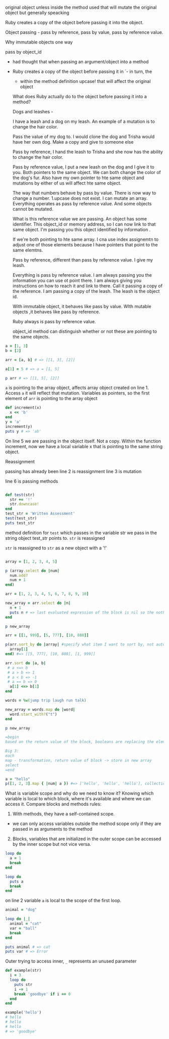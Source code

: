 original object unless inside the method used that will mutate the original object but generally speacking

Ruby creates a copy of the object before passing it into the object.

Object passing - pass by reference, pass by value, pass by reference value.  

Why immutable objects one way

pass by object_id

- had thought that when passing an argument/object into a method 
- Ruby creates a copy of the object before passing it in
  `- in turn, the 
  - within the method definition upcase! that will affect the original object

  What does Ruby actually do to the object before passing it into a method?

  Dogs and leashes - 

  I have a leash and a dog on my leash. An example of a mutation is to change the hair color.

  Pass the value of my dog to. I would clone the dog and Trisha would have her own dog.  Make a copy and give to someone else

  Pass by reference, I hand the leash to Trisha and she now has the ability to change the hair color.  

  Pass by reference value, I put a new leash on the dog and I give it to you. Both pointers to the same object.  We can both change the color of the dog's fur.  Also have my own pointer to hte same object and mutations by either of us will affect hte same object.  

  The way that numbers behave by pass by value.  There is now way to change a number.  1.upcase does not exist.  I can mutate an array.  Everything operates as pass by reference value.  And some objects cannot be mutated. 

  What is this reference value we are passing.  An object has some identifier.  This object_id or memory address, so I can now link to that same object.  I'm passing you this object identified by information . 

  If we're both pointing to hte same array.  I cna use index assignemtn to adjust one of those elements because I have pointers that point to the same elemtns.

  Pass by reference, different than pass by reference value.  I give my leash.  

  Everything is pass by reference value.  I am always passing you the information you can use ot point there. I am always giving you instructions on how to reach it and link to there.  Call it passing a copy of the reference.  I am passing a copy of the leash.  The leash is the object id.  

  With immutable object, it behaves like pass by value. WIth mutable objects ,it behaves like pass by reference.  

  Ruby always is pass by reference value.

  object_id method can distinguish whether or not these are pointing to the same objects.  

```Ruby
a = [1, 3]
b = [2]

arr = [a, b] # => [[1, 3], [2]]

a[1] = 5 # => a = [1, 5]

p arr # => [[1, 5], [2]]
```
`a` is pointing to the array object, affects array object created on line 1.  Access `a` it will reflect that mutation.  Variables as pointers, so the first element of `arr` is pointing to the array object

```Ruby
def increment(x)
  x << 'b' 
end
y = 'a'
increment(y)
puts y # => 'ab'
```

On line 5 we are passing in the object itself.  Not a copy.  Within the function increment, now we have a local variable x that is pointing to the same string object.

Reassignment 

passing has already been 
line 2 is reassignment
line 3 is mutation

line 6 is passing methods

```Ruby

def test(str)
  str += '!'
  str.downcase!
end
test_str = 'Written Assessment'
test(test_str)
puts test_str
```

method definition for `test` which passes in the variable str we pass in the string object test_str points to.   `str` is reassigned 

`str` is reassigned to `str` as a new object with a '!'

```Ruby

array = [1, 2, 3, 4, 5]

p (array.select do |num|
  num.odd?
  num + 1
end)

arr = [1, 2, 3, 4, 5, 6, 7, 8, 9, 10]

new_array = arr.select do |n|
  n + 1
  puts n # => last evaluated expression of the block is nil so the nothing will be kept, and will return an empty array
end

p new_array

arr = [[1, 999], [5, 777], [10, 888]]

p(arr.sort_by do |array| #specify what item I want to sort by, not automatic sort - imm. sort by element 0.
  array[1]
end) #=> [[5, 777], [10, 888], [1, 999]]

arr.sort do |a, b|
 # a <=> b
 # a > b => 1
 # a < b => -1
 # a == b => 0
  a[1] <=> b[1]
end

words = %w(jump trip laugh run talk)

new_array = words.map do |word|
  word.start_with?("t")
end

p new_array

=begin
based on the return value of the block, booleans are replacing the elements in the original array.

Big 3:
each
map - transformation, return value of block -> store in new array
select
=end

a = "hello"
p([1, 2, 3].map { |num| a }) #=> ['hello', 'hello', 'hello'], collection and variable scope
```
What is variable scope and why do we need to know it?  Knowing which variable is local to which block, where it's available and where we can access it.  Compare blocks and methods rules:
1. With methods, they have a self-contained scope.
  - we can only access variables outside the method scope only if they are passed in as arguments to the method
2. Blocks, variables that are initialized in the outer scope can be accessed by the inner scope but not vice versa.

```Ruby
loop do
  a = 1
  break
end

loop do
  puts a
  break
end
```

on line 2 variable `a` is local to the scope of the first loop.  

```Ruby
animal = "dog"

loop do |_|
  animal = "cat"
  var = "ball"
  break
end

puts animal # => cat
puts var # => Error
```
Outer trying to access inner, `_` represents an unused parameter

```Ruby
def example(str)
  i = 3
  loop do
    puts str
    i -= 1
    break 'goodbye' if i == 0
  end
end

example('hello')
# hello
# hello
# hello
# => 'goodbye'
```